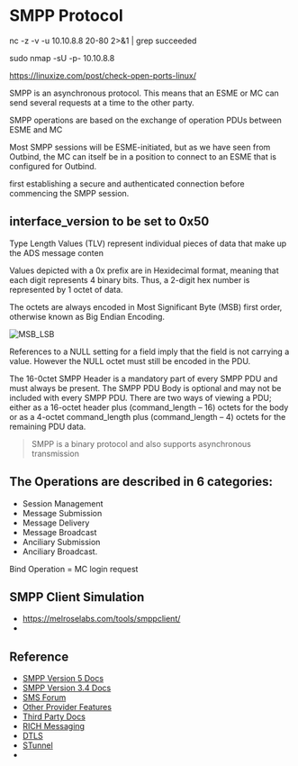 # SMPP Protocol

nc -z -v -u 10.10.8.8 20-80 2>&1 | grep succeeded

sudo nmap -sU -p- 10.10.8.8

https://linuxize.com/post/check-open-ports-linux/

SMPP is an asynchronous protocol. This means that an ESME or MC can send several
requests at a time to the other party.

SMPP operations are based on the exchange of operation PDUs between ESME and MC

Most SMPP sessions will be ESME-initiated, but as we have seen from Outbind, the MC can
itself be in a position to connect to an ESME that is configured for Outbind.


first establishing a secure and authenticated connection before commencing the
SMPP session. 


## interface_version to be set to 0x50

Type Length Values (TLV) represent individual pieces of data that make up the ADS message conten

Values depicted with a 0x prefix are in Hexidecimal format, meaning that each digit
represents 4 binary bits. Thus, a 2-digit hex number is represented by 1 octet of data. 

The octets are always encoded in Most Significant
Byte (MSB) first order, otherwise known as Big Endian
Encoding. 

![MSB_LSB](https://www.learnpick.in/userfiles/resources_conversion_files/presentation_digital_systems_introduction_1448524485_68825-10.jpg)

References to a NULL setting for a field imply that the field is not carrying a value. However
the NULL octet must still be encoded in the PDU.

The 16-0ctet SMPP Header is a mandatory part of every SMPP PDU and must always be
present. The SMPP PDU Body is optional and may not be included with every SMPP PDU.
There are two ways of viewing a PDU; either as a 16-octet header plus (command_length –
16) octets for the body or as a 4-octet command_length plus (command_length – 4) octets
for the remaining PDU data. 

> SMPP is a binary protocol and also supports asynchronous transmission


## The Operations are described in 6 categories: 
* Session Management 
* Message Submission
* Message Delivery 
* Message Broadcast 
* Anciliary Submission 
* Anciliary Broadcast. 


Bind Operation = MC login request 

## SMPP Client Simulation
* https://melroselabs.com/tools/smppclient/
* 

## Reference
* [SMPP Version 5 Docs](https://smpp.org/SMPP_v5.pdf)
* [SMPP Version 3.4 Docs](https://smpp.org/SMPP_v3_4_Issue1_2.pdf)
* [SMS Forum](https://smsforum.net)
* [Other Provider Features](https://melroselabs.com/docs/reference/smpp/smpp-v5)
* [Third Party Docs](http://www.smscentral.com.au/wp-content/uploads/SMS-Central-SMPP-Implementation-Guide-March-2017.pdf)
* [RICH Messaging](https://melroselabs.com/services/rich-messaging/)
* [DTLS](https://github.com/pion/dtls)
* [STunnel](https://www.stunnel.org/vulns.html)
* 
